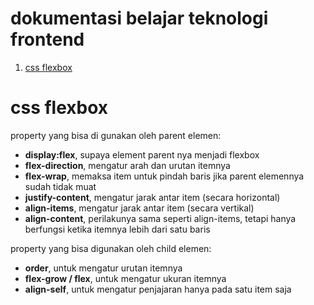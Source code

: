 # dokumentasi belajar teknologi frontend

1. [css flexbox](#css-flexbox)

# css flexbox

property yang bisa di gunakan oleh parent elemen:

- **display:flex**, supaya element parent nya menjadi flexbox
- **flex-direction**, mengatur arah dan urutan itemnya
- **flex-wrap**, memaksa item untuk pindah baris jika parent elemennya sudah tidak muat
- **justify-content**, mengatur jarak antar item (secara horizontal)
- **align-items**, mengatur jarak antar item (secara vertikal)
- **align-content**, perilakunya sama seperti align-items, tetapi hanya berfungsi ketika itemnya lebih dari satu baris

property yang bisa digunakan oleh child elemen:

- **order**, untuk mengatur urutan itemnya
- **flex-grow / flex**, untuk mengatur ukuran itemnya
- **align-self**, untuk mengatur penjajaran hanya pada satu item saja
